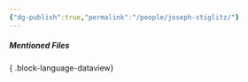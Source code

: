 ```yaml
---
{"dg-publish":true,"permalink":"/people/joseph-stiglitz/"}
---
```


##### Mentioned Files

{ .block-language-dataview}
